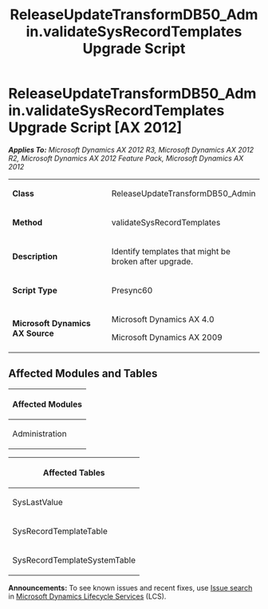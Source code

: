 ﻿---
title: ReleaseUpdateTransformDB50_Admin.validateSysRecordTemplates Upgrade Script
TOCTitle: ReleaseUpdateTransformDB50_Admin.validateSysRecordTemplates Upgrade Script
ms:assetid: cbd9b0b5-a60b-cd84-77fe-51e19ad904a4
ms:mtpsurl: https://msdn.microsoft.com/en-us/library/JJ719679(v=AX.60)
ms:contentKeyID: 49711245
ms.date: 05/18/2015
mtps_version: v=AX.60
---

# ReleaseUpdateTransformDB50\_Admin.validateSysRecordTemplates Upgrade Script [AX 2012]


_**Applies To:** Microsoft Dynamics AX 2012 R3, Microsoft Dynamics AX 2012 R2, Microsoft Dynamics AX 2012 Feature Pack, Microsoft Dynamics AX 2012_

<table>
<colgroup>
<col style="width: 50%" />
<col style="width: 50%" />
</colgroup>
<tbody>
<tr class="odd">
<td><p><strong>Class</strong></p></td>
<td><p>ReleaseUpdateTransformDB50_Admin</p></td>
</tr>
<tr class="even">
<td><p><strong>Method</strong></p></td>
<td><p>validateSysRecordTemplates</p></td>
</tr>
<tr class="odd">
<td><p><strong>Description</strong></p></td>
<td><p>Identify templates that might be broken after upgrade.</p></td>
</tr>
<tr class="even">
<td><p><strong>Script Type</strong></p></td>
<td><p>Presync60</p></td>
</tr>
<tr class="odd">
<td><p><strong>Microsoft Dynamics AX Source</strong></p></td>
<td><p>Microsoft Dynamics AX 4.0</p>
<p>Microsoft Dynamics AX 2009</p></td>
</tr>
</tbody>
</table>


## Affected Modules and Tables

<table>
<colgroup>
<col style="width: 100%" />
</colgroup>
<thead>
<tr class="header">
<th><p>Affected Modules</p></th>
</tr>
</thead>
<tbody>
<tr class="odd">
<td><p>Administration</p></td>
</tr>
</tbody>
</table>


<table>
<colgroup>
<col style="width: 100%" />
</colgroup>
<thead>
<tr class="header">
<th><p>Affected Tables</p></th>
</tr>
</thead>
<tbody>
<tr class="odd">
<td><p>SysLastValue</p></td>
</tr>
<tr class="even">
<td><p>SysRecordTemplateTable</p></td>
</tr>
<tr class="odd">
<td><p>SysRecordTemplateSystemTable</p></td>
</tr>
</tbody>
</table>

  
**Announcements:** To see known issues and recent fixes, use [Issue search](http://go.microsoft.com/fwlink/?linkid=389258) in [Microsoft Dynamics Lifecycle Services](http://go.microsoft.com/fwlink/?linkid=306505) (LCS).

